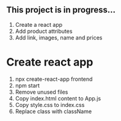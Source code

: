 ## This project is in progress...
1. Create a react app
2. Add product attributes
3. Add link, images, name and prices

# Create react app
1. npx create-react-app frontend
2. npm start
3. Remove unused files
4. Copy index.html content to App.js
5. Copy style.css to index.css
6. Replace class with className